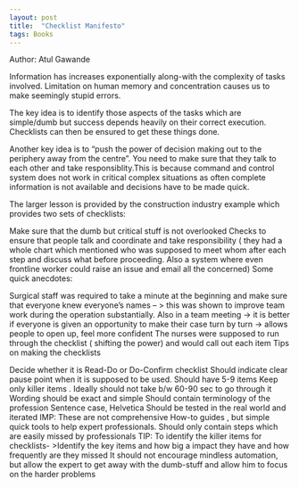 ```yaml
---
layout: post
title:  "Checklist Manifesto"
tags: Books
---
```


Author: Atul Gawande

Information has increases exponentially along-with the complexity of tasks involved. Limitation on human memory and concentration causes us to make seemingly stupid errors.

The key idea is to identify those aspects of the tasks which are simple/dumb but success depends heavily on their correct execution. Checklists can then be ensured to get these things done.

Another key idea is to “push the power of decision making out to the periphery away from the centre”. You need to make sure that they talk to each other and take responsiblity.This is because command and control system does not work in critical complex situations as often complete information is not available and decisions have to be made quick.

The larger lesson is provided by the construction industry example which provides two sets of checklists:

Make sure that the dumb but critical stuff is not overlooked
Checks to ensure that people talk and coordinate and take responsibility ( they had a whole chart which mentioned who was supposed to meet whom after each step and discuss what before proceeding. Also a system where even frontline worker could raise an issue and email all the concerned)
Some quick anecdotes:

Surgical staff was required to take a minute at the beginning and make sure that everyone knew everyone’s names – > this was shown to improve team work during the operation substantially.
Also in a team meeting -> it is better if everyone is given an opportunity to make their case turn by turn -> allows people to open up, feel more confident
The nurses were supposed to run through the checklist ( shifting the power) and would call out each item
Tips on making the checklists

Decide whether it is Read-Do or Do-Confirm checklist
Should indicate clear pause point when it is supposed to be used.
Should have 5-9 items
Keep only killer items . Ideally should not take b/w 60-90 sec to go through it
Wording should be exact and simple
Should contain terminology of the profession
Sentence case, Helvetica
Should be tested in the real world and iterated
IMP: These are not comprehensive How-to guides , but simple quick tools to help expert professionals. Should only contain steps which are easily missed by professionals
TIP: To identify the killer items for checklists- >Identify the key items and how big a impact they have and how frequently are they missed
It should not encourage mindless automation, but allow the expert to get away with the dumb-stuff and allow him to focus on the harder problems
